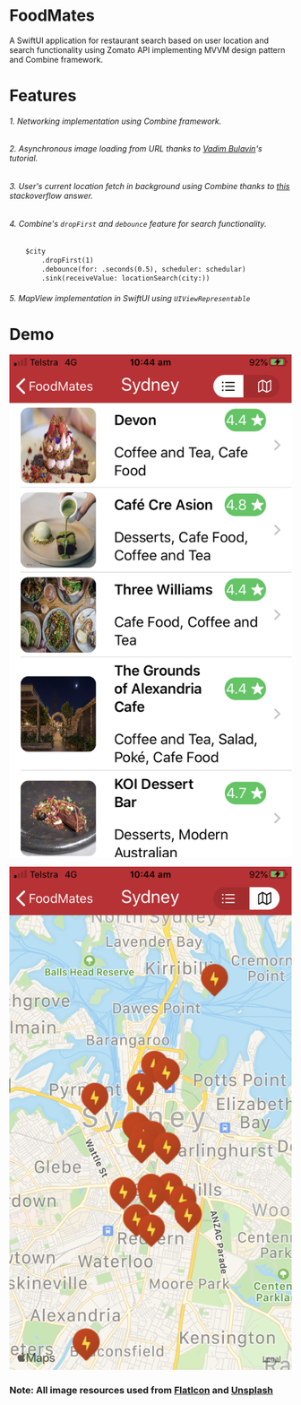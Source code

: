 # FoodMates
A SwiftUI application for restaurant search based on user location and search functionality using Zomato API implementing MVVM design pattern and Combine framework.

# Features
###### 1. Networking implementation using Combine framework.
###### 2. Asynchronous image loading from URL thanks to [Vadim Bulavin](https://www.vadimbulavin.com/asynchronous-swiftui-image-loading-from-url-with-combine-and-swift/)'s tutorial.
###### 3. User's current location fetch in background using Combine thanks to [this](https://stackoverflow.com/a/57690149/2552460) stackoverflow answer.
###### 4. Combine's ``` dropFirst ``` and ```debounce``` feature for search functionality.

```
    $city
        .dropFirst(1)
        .debounce(for: .seconds(0.5), scheduler: schedular)
        .sink(receiveValue: locationSearch(city:))
```
###### 5. MapView implementation in SwiftUI using ```UIViewRepresentable```


# Demo

![screenshot1](IMG_5818.PNG)

![screenshot2](IMG_5819.PNG)

### Note: All image resources used from [FlatIcon](https://www.flaticon.com/) and [Unsplash](https://unsplash.com/)
